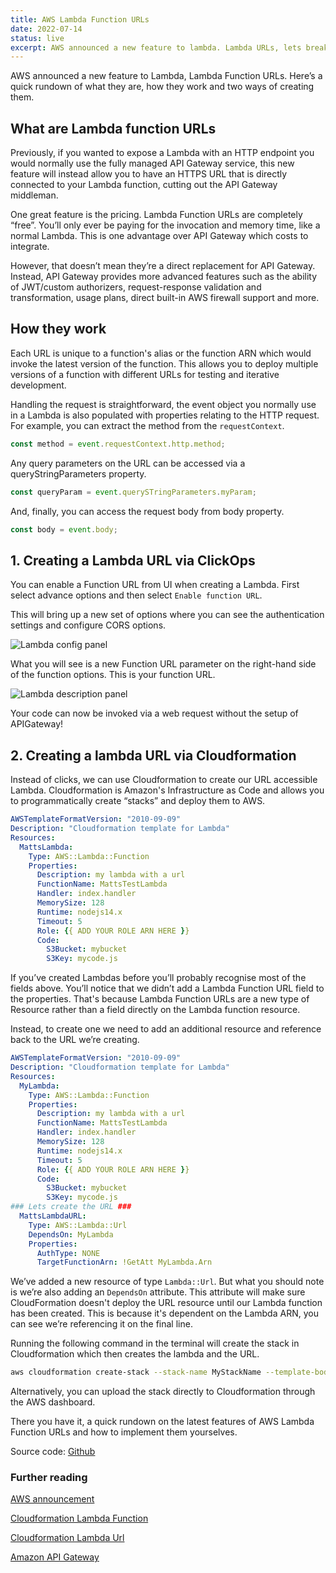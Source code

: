 ```yaml
---
title: AWS Lambda Function URLs
date: 2022-07-14
status: live
excerpt: AWS announced a new feature to lambda. Lambda URLs, lets break them down and investigate.
---
```


AWS announced a new feature to Lambda, Lambda Function URLs. Here’s a quick rundown of what they are, how they work and two ways of creating them.

## What are Lambda function URLs

Previously, if you wanted to expose a Lambda with an HTTP endpoint you would normally use the fully managed API Gateway service, this new feature will instead allow you to have an HTTPS URL that is directly connected to your Lambda function, cutting out the API Gateway middleman.

One great feature is the pricing. Lambda Function URLs are completely “free”. You’ll only ever be paying for the invocation and memory time, like a normal Lambda. This is one advantage over API Gateway which costs to integrate.

However, that doesn’t mean they’re a direct replacement for API Gateway. Instead, API Gateway provides more advanced features such as the ability of JWT/custom authorizers, request-response validation and transformation, usage plans, direct built-in AWS firewall support and more.

## How they work

Each URL is unique to a function's alias or the function ARN which would invoke the latest version of the function. This allows you to deploy multiple versions of a function with different URLs for testing and iterative development.

Handling the request is straightforward, the event object you normally use in a Lambda is also populated with properties relating to the HTTP request. For example, you can extract the method from the `requestContext`.

```js
const method = event.requestContext.http.method;
```

Any query parameters on the URL can be accessed via a queryStringParameters property.

```js
const queryParam = event.querySTringParameters.myParam;
```

And, finally, you can access the request body from body property.

```js
const body = event.body;
```

## 1. Creating a Lambda URL via ClickOps

You can enable a Function URL from UI when creating a Lambda.
First select advance options and then select `Enable function URL`.

This will bring up a new set of options where you can see the authentication settings and configure CORS options.

![Lambda config panel](../../assets/images/aws-lambda-function-urls/01-lambda-urls.png)

What you will see is a new Function URL parameter on the right-hand side of the function options. This is your function URL.

![Lambda description panel](../../assets/images/aws-lambda-function-urls/02-lambda-urls.jpeg)

Your code can now be invoked via a web request without the setup of APIGateway!

## 2. Creating a lambda URL via Cloudformation

Instead of clicks, we can use Cloudformation to create our URL accessible Lambda. Cloudformation is Amazon's Infrastructure as Code and allows you to programmatically create “stacks” and deploy them to AWS.

```yaml
AWSTemplateFormatVersion: "2010-09-09"
Description: "Cloudformation template for Lambda"
Resources:
  MattsLambda:
    Type: AWS::Lambda::Function
    Properties:
      Description: my lambda with a url
      FunctionName: MattsTestLambda
      Handler: index.handler
      MemorySize: 128
      Runtime: nodejs14.x
      Timeout: 5
      Role: {{ ADD YOUR ROLE ARN HERE }}
      Code:
        S3Bucket: mybucket
        S3Key: mycode.js
```

If you’ve created Lambdas before you’ll probably recognise most of the fields above. You’ll notice that we didn’t add a Lambda Function URL field to the properties. That's because Lambda Function URLs are a new type of Resource rather than a field directly on the Lambda function resource.

Instead, to create one we need to add an additional resource and reference back to the URL we’re creating.

```yaml
AWSTemplateFormatVersion: "2010-09-09"
Description: "Cloudformation template for Lambda"
Resources:
  MyLambda:
    Type: AWS::Lambda::Function
    Properties:
      Description: my lambda with a url
      FunctionName: MattsTestLambda
      Handler: index.handler
      MemorySize: 128
      Runtime: nodejs14.x
      Timeout: 5
      Role: {{ ADD YOUR ROLE ARN HERE }}
      Code:
        S3Bucket: mybucket
        S3Key: mycode.js
### Lets create the URL ###
  MattsLambdaURL:
    Type: AWS::Lambda::Url
    DependsOn: MyLambda
    Properties:
      AuthType: NONE
      TargetFunctionArn: !GetAtt MyLambda.Arn
```

We’ve added a new resource of type `Lambda::Url`. But what you should note is we’re also adding an `DependsOn` attribute. This attribute will make sure CloudFormation doesn't deploy the URL resource until our Lambda function has been created. This is because it's dependent on the Lambda ARN, you can see we’re referencing it on the final line.

Running the following command in the terminal will create the stack in Cloudformation which then creates the lambda and the URL.

```bash
aws cloudformation create-stack --stack-name MyStackName --template-body file://my-file.yaml
```

Alternatively, you can upload the stack directly to Cloudformation through the AWS dashboard.

There you have it, a quick rundown on the latest features of AWS Lambda Function URLs and how to implement them yourselves.

Source code: [Github](https://github.com/MattBidewell/snippets/tree/main/aws/cloudformation/lambda)

### Further reading

[AWS announcement](https://aws.amazon.com/blogs/aws/announcing-aws-lambda-function-urls-built-in-https-endpoints-for-single-function-microservices/)

[Cloudformation Lambda Function](https://docs.aws.amazon.com/AWSCloudFormation/latest/UserGuide/aws-resource-lambda-function.html)

[Cloudformation Lambda Url](https://docs.aws.amazon.com/AWSCloudFormation/latest/UserGuide/aws-resource-lambda-url.html)

[Amazon API Gateway](https://aws.amazon.com/api-gateway/)
